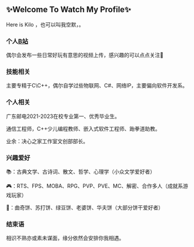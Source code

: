## ✨Welcome To Watch My Profile✨ 

Here is Kilo ，也可以叫我空默，。

### 个人[B站](https://space.bilibili.com/13108405?spm_id_from=333.1007.0.0)
偶尔会发布一些日常好玩有意思的视频上传，感兴趣的可以点点关注🌹

### 技能相关
主要专精于C\C++，偶尔自学过些物联网、C#、网络IP，主要偏向软件开发系。

### 个人相关
广东邮电2021-2023在校专业第一、优秀毕业生。

通信工程师，C++少儿编程教师、嵌入式软件工程师、跆拳道助教。

业余：决心之家工作室文创部部长。

### 兴趣爱好
📚：古典文学、古诗词、散文、哲学、心理学（小众文学爱好者）

🎮：RTS、FPS、MOBA、RPG、PVP、PVE、MC、解密、合作多人（成就系游戏玩家）

🍪：曲奇饼、苏打饼、绿豆饼、老婆饼、华夫饼（大部分饼干爱好者）

### 结束语
相识不熟亦或素未谋面，缘分依然会安排你我相遇。
